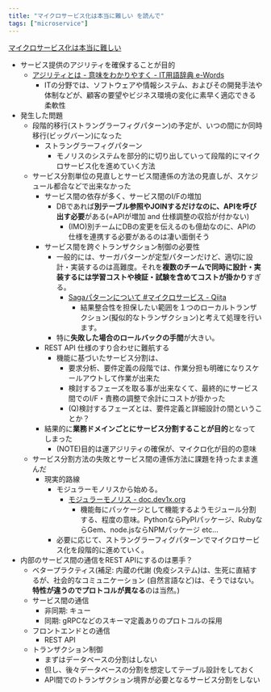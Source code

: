 ```yaml
---
title: "マイクロサービス化は本当に難しい を読んで"
tags: ["microservice"]
---
```


[マイクロサービス化は本当に難しい](https://zenn.dev/aeonpeople/articles/93e7a6cc84854d)

* サービス提供のアジリティを確保することが目的
  * [アジリティとは - 意味をわかりやすく - IT用語辞典 e-Words](https://e-words.jp/w/%E3%82%A2%E3%82%B8%E3%83%AA%E3%83%86%E3%82%A3.html)
    * ITの分野では、ソフトウェアや情報システム、およびその開発手法や体制などが、顧客の要望やビジネス環境の変化に素早く適応できる柔軟性
* 発生した問題
  * 段階的移行(ストラングラーフィグパターン)の予定が、いつの間にか同時移行(ビッグバーン)になった
    * ストラングラーフィグパターン
      * モノリスのシステムを部分的に切り出していって段階的にマイクロサービス化を進めていく方法
  * サービス分割単位の見直しとサービス間連係の方法の見直しが、スケジュール都合などで出来なかった
    * サービス間の依存が多く、サービス間のI/Fの増加
      * DBであれば**別テーブル参照やJOINするだけなのに、APIを呼び出す必要**がある(=APIが増加 and 仕様調整の収拾が付かない)
        * (IMO)別チームにDBの変更を伝えるのも億劫なのに、APIの仕様を連携する必要があるのは凄い面倒そう
    * サービス間を跨ぐトランザクション制御の必要性
      * 一般的には、サーガパターンが定型パターンだけど、適切に設計・実装するのは高難度。それを**複数のチームで同時に設計・実装するには学習コストや検証・試験を含めてコストが掛かり**すぎる。
        * [Sagaパターンについて #マイクロサービス - Qiita](https://qiita.com/yoshii0110/items/4ae10eb071565cb90b37)
          * 結果整合性を担保したい範囲を１つのローカルトランザクション(擬似的なトランザクション)と考えて処理を行います。
      * 特に**失敗した場合のロールバックの手間**が大きい。
    * REST API 仕様のすり合わせに難航する
      * 機能に基づいたサービス分割は、
        * 要求分析、要件定義の段階では、作業分担も明確になりスケールアウトして作業が出来た
        * 検討するフェーズを取る事が出来なくて、最終的にサービス間でのI/F・責務の調整で余計にコストが掛かった
        * (Q)検討するフェーズとは、要件定義と詳細設計の間ということか？
    * 結果的に**業務ドメインごとにサービス分割することが目的**となってしまった
      * (NOTE)目的は運アジリティの確保が、マイクロ化が目的の意味
  * サービス分割方法の失敗とサービス間の連係方法に課題を持ったまま進んだ
    * 現実的路線
      * モジュラーモノリスから始める。
        * [モジュラーモノリス - doc.dev1x.org](http://doc.dev1x.org/sweng/26/)
          * 機能毎にパッケージとして機能するようモジュール分割する、程度の意味。PythonならPyPIパッケージ、RubyならGem、node.jsならNPMパッケージ etc...
      * 必要に応じて、ストラングラーフィグパターンでマイクロサービス化を段階的に進めていく。
* 内部のサービス間の通信をREST APIにするのは悪手？
  * ベタープラクティス(補足: 内蔵の代謝 (免疫システム)は、生死に直結するが、社会的なコミュニケーション (自然言語など)は、そうではない。**特性が違うのでプロトコルが異なる**のは当然。)
   * サービス間の通信
      * 非同期: キュー
      * 同期: gRPCなどのスキーマ定義ありのプロトコルの採用
    * フロントエンドとの通信
      * REST API
    * トランザクション制御
      * まずはデータベースの分割はしない
      * 但し、後々データベースの分割を想定してテーブル設計をしておく
      * API間でのトランザクション境界が必要となるサービス分割をしない
